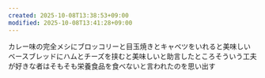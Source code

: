 ```yaml
---
created: 2025-10-08T13:38:53+09:00
modified: 2025-10-08T13:41:28+09:00
---
```


カレー味の完全メシにブロッコリーと目玉焼きとキャベツをいれると美味しい
ベースブレッドにハムとチーズを挟むと美味しいと助言したところそういう工夫が好きな者はそもそも栄養食品を食べないと言われたのを思い出す
